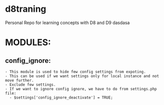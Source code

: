 # d8traning
Personal Repo for learning concepts with D8 and D9
dasdasa

# MODULES:
  ## config_ignore:
    - This module is used to hide few config settings from expoting.
    - This can be used if we want settings only for local instance and not move further.
    - Exclude few settings.
    - If we want to ignore config ignore, we have to do from settings.php file:
      - $settings['config_ignore_deactivate'] = TRUE;